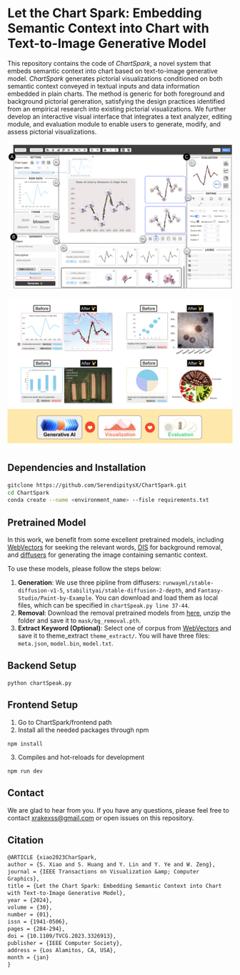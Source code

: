 # Let the Chart Spark: Embedding Semantic Context into Chart with Text-to-Image Generative Model

This repository contains the code of *ChartSpark*, a novel system that embeds semantic context into chart based on text-to-image generative model.
*ChartSpark* generates pictorial visualizations conditioned on both semantic context conveyed in textual inputs and data information embedded in plain charts. The method is generic for both foreground and background pictorial generation, satisfying the design practices identified from an empirical research into existing pictorial visualizations.
We further develop an interactive visual interface that integrates a text analyzer, editing module, and evaluation module to enable users to generate, modify, and assess pictorial visualizations.

<!-- ![teaser.png](asset/teaser.png) -->

![interface.png](asset/interface.png)

![case.png](asset/case.png)

## **Dependencies and Installation**

```bash
gitclone https://github.com/SerendipitysX/ChartSpark.git
cd ChartSpark
conda create --name <environment_name> --fisle requirements.txt
```

## Pretrained Model

In this work, we benefit from some excellent pretrained models, including [WebVectors](http://vectors.nlpl.eu/explore/embeddings/en/models/) for seeking the relevant words,  [DIS](https://github.com/xuebinqin/DIS) for background removal, and [diffusers](https://github.com/huggingface/diffusers) for generating the image containing semantic context.

To use these models, please follow the steps below:

1. **Generation**: We use three pipline from diffusers: `runwayml/stable-diffusion-v1-5`, `stabilityai/stable-diffusion-2-depth`, and `Fantasy-Studio/Paint-by-Example`. You can download and load them as local files, which can be specified in `chartSpeak.py line 37-44`.
2. **Removal**: Download the removal pretrained models from [here](https://drive.google.com/file/d/1XHIzgTzY5BQHw140EDIgwIb53K659ENH/view),  unzip the folder and save it to `mask/bg_removal.pth`.
3. **Extract Keyword (Optional)**: Select one of corpus from [WebVectors](http://vectors.nlpl.eu/explore/embeddings/en/models/) and save it to theme_extract `theme_extract/`. You will have three files: `meta.json`, `model.bin`, `model.txt`.

## Backend Setup
```
python chartSpeak.py
```

## Frontend Setup
1. Go to ChartSpark/frontend path
2. Install all the needed packages through npm
```
npm install
```
3. Compiles and hot-reloads for development
```
npm run dev
```

## Contact

We are glad to hear from you. If you have any questions, please feel free to contact [xrakexss@gmail.com](mailto:xrakexss@gmail.com) or open issues on this repository.

## Citation
```
@ARTICLE {xiao2023CharSpark,
author = {S. Xiao and S. Huang and Y. Lin and Y. Ye and W. Zeng},
journal = {IEEE Transactions on Visualization &amp; Computer Graphics},
title = {Let the Chart Spark: Embedding Semantic Context into Chart with Text-to-Image Generative Model},
year = {2024},
volume = {30},
number = {01},
issn = {1941-0506},
pages = {284-294},
doi = {10.1109/TVCG.2023.3326913},
publisher = {IEEE Computer Society},
address = {Los Alamitos, CA, USA},
month = {jan}
}
```